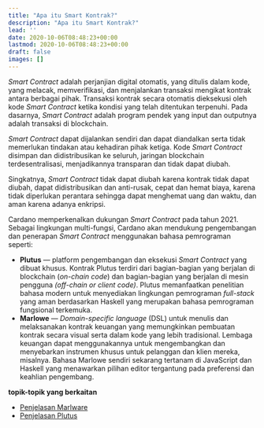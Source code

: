 ```yaml
---
title: "Apa itu Smart Kontrak?"
description: "Apa itu Smart Kontrak?"
lead: ''
date: 2020-10-06T08:48:23+00:00
lastmod: 2020-10-06T08:48:23+00:00
draft: false
images: []
---
```


*Smart Contract* adalah perjanjian digital otomatis, yang ditulis dalam kode, yang melacak, memverifikasi, dan menjalankan transaksi mengikat kontrak antara berbagai pihak. Transaksi kontrak secara otomatis dieksekusi oleh kode *Smart Contract* ketika kondisi yang telah ditentukan terpenuhi. Pada dasarnya, *Smart Contract* adalah program pendek yang input dan outputnya adalah transaksi di blockchain.

<em>Smart Contract</em> dapat dijalankan sendiri dan dapat diandalkan serta tidak memerlukan tindakan atau kehadiran pihak ketiga. Kode <em>Smart Contract</em> disimpan dan didistribusikan ke seluruh, jaringan blockchain terdesentralisasi, menjadikannya transparan dan tidak dapat diubah.

Singkatnya, <em>Smart Contract</em> tidak dapat diubah karena kontrak tidak dapat diubah, dapat didistribusikan dan anti-rusak, cepat dan hemat biaya, karena tidak diperlukan perantara sehingga dapat menghemat uang dan waktu, dan aman karena adanya enkripsi.

Cardano memperkenalkan dukungan <em>Smart Contract</em> pada tahun 2021. Sebagai lingkungan multi-fungsi, Cardano akan mendukung pengembangan dan penerapan <em>Smart Contract</em> menggunakan bahasa pemrograman seperti:

- **Plutus** — platform pengembangan dan eksekusi <em>Smart Contract</em> yang dibuat khusus. Kontrak Plutus terdiri dari bagian-bagian yang berjalan di blockchain (<em>on-chain code</em>) dan bagian-bagian yang berjalan di mesin pengguna <em>(off-chain or client code)</em>. Plutus memanfaatkan penelitian bahasa modern untuk menyediakan lingkungan pemrograman <em>full-stack </em>yang aman berdasarkan Haskell yang merupakan bahasa pemrograman fungsional terkemuka.
- **Marlowe** — <em>Domain-specific language</em> (DSL) untuk menulis dan melaksanakan kontrak keuangan yang memungkinkan pembuatan kontrak secara visual serta dalam kode yang lebih tradisional. Lembaga keuangan dapat menggunakannya untuk mengembangkan dan menyebarkan instrumen khusus untuk pelanggan dan klien mereka, misalnya. Bahasa Marlowe sendiri sekarang tertanam di JavaScript dan Haskell yang menawarkan pilihan editor tergantung pada preferensi dan keahlian pengembang.

**topik-topik yang berkaitan**

- [Penjelasan Marlware](https://docs.cardano.org/marlowe/learn-about-marlowe)
- [Penjelasan Plutus](https://docs.cardano.org/plutus/learn-about-plutus)
